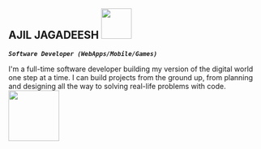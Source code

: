 ## AJIL JAGADEESH <img src="https://media.giphy.com/media/bGgsc5mWoryfgKBx1u/giphy.gif" width="60" height="60">

**_`Software Developer (WebApps/Mobile/Games)`_**

I'm a full-time software developer building my version of the digital world one step at a time. I can build projects from the ground up, from planning and designing all the way to solving real-life problems with code.
<img src="https://media.giphy.com/media/cUAGuLiEcTBwRfkAQq/giphy.gif" width="100" height="100">
